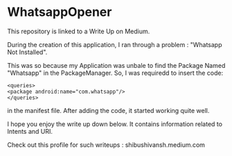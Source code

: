 # WhatsappOpener

This repository is linked to a Write Up on Medium.

During the creation of this application, I ran through a problem : "Whatsapp Not Installed".

This was so because my Application was unbale to find the Package Named "Whatsapp" in the PackageManager. So, I was requiredd to insert the code:

```
<queries>
<package android:name="com.whatsapp"/>
</queries>
```

in the manifest file. After adding the code, it started working quite well.

I hope you enjoy the write up down below. It contains information related to Intents and URI.

Check out this profile for such writeups : shibushivansh.medium.com

